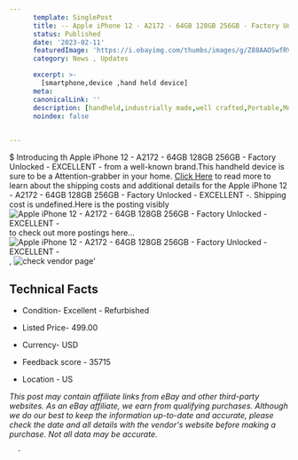 ```yaml
---
      template: SinglePost
      title: -- Apple iPhone 12 - A2172 - 64GB 128GB 256GB - Factory Unlocked - EXCELLENT -
      status: Published
      date: '2023-02-11'
      featuredImage: 'https://i.ebayimg.com/thumbs/images/g/Z88AAOSwfRVjpLj8/s-l225.jpg'
      category: News , Updates

      excerpt: >-
        [smartphone,device ,hand held device]
      meta:
      canonicalLink: ''
      description: [handheld,industrially made,well crafted,Portable,Mobile,Compact,Convenient,Lightweight,Maneuverable,Man-portable,Miniature,Carriable,Hand-held,Light,Holdable,Transportable,Mobile device,Pocket-sized,On-the-go,Wireless,Cordless,Compact size,Convenient size, smartphone,device ,hand held device]
      noindex: false
      

---
```

$
      Introducing th Apple iPhone 12 - A2172 - 64GB 128GB 256GB - Factory Unlocked - EXCELLENT - from a well-known brand.This handheld device  is sure to be a Attention-grabber in your home. [Click Here](https://www.ebay.com/itm/255891604316?hash=item3b9454035c%3Ag%3AZ88AAOSwfRVjpLj8&mkevt=1&mkcid=1&mkrid=711-53200-19255-0&campid=%253CePNCampaignId%253E&customid=%253CreferenceId%253E&toolid=10049) to read more to learn about the shipping costs and additional details for the Apple iPhone 12 - A2172 - 64GB 128GB 256GB - Factory Unlocked - EXCELLENT -. Shipping cost is undefined.Here is the posting visibly ![Apple iPhone 12 - A2172 - 64GB 128GB 256GB - Factory Unlocked - EXCELLENT -](https://i.ebayimg.com/thumbs/images/g/Z88AAOSwfRVjpLj8/s-l225.jpg) to check out more postings here... ![Apple iPhone 12 - A2172 - 64GB 128GB 256GB - Factory Unlocked - EXCELLENT -](https://i.ebayimg.com/images/g/Z88AAOSwfRVjpLj8/s-l960.jpg), ![check vendor page](https://origin-galleryplus.ebayimg.com/ws/web/255891604316_2_0_1/225x225.jpg,https://origin-galleryplus.ebayimg.com/ws/web/255891604316_3_0_1/225x225.jpg,https://origin-galleryplus.ebayimg.com/ws/web/255891604316_4_0_1/225x225.jpg,https://origin-galleryplus.ebayimg.com/ws/web/255891604316_5_0_1/225x225.jpg,https://origin-galleryplus.ebayimg.com/ws/web/255891604316_6_0_1/225x225.jpg,https://origin-galleryplus.ebayimg.com/ws/web/255891604316_7_0_1/225x225.jpg,https://origin-galleryplus.ebayimg.com/ws/web/255891604316_8_0_1/225x225.jpg,https://origin-galleryplus.ebayimg.com/ws/web/255891604316_9_0_1/225x225.jpg,https://origin-galleryplus.ebayimg.com/ws/web/255891604316_10_0_1/225x225.jpg,https://origin-galleryplus.ebayimg.com/ws/web/255891604316_11_0_1/225x225.jpg,https://origin-galleryplus.ebayimg.com/ws/web/255891604316_12_0_1/225x225.jpg,https://origin-galleryplus.ebayimg.com/ws/web/255891604316_13_0_1/225x225.jpg)'

      

 ## Technical Facts 



     
      

 - Condition- Excellent - Refurbished 


      

 - Listed Price- 499.00 


      

 - Currency- USD 


      

 - Feedback score - 35715 


      

 - Location - US 


      
      

 *_This post may contain affiliate links from eBay and other third-party websites. As an eBay affiliate, we earn from qualifying purchases. Although we do our best to keep the information up-to-date and accurate, please check the date and all details with the vendor's website before making a purchase. Not all data may be accurate._*




      -
